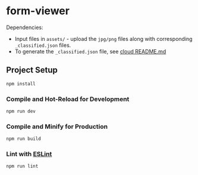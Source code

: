 # form-viewer

Dependencies:
* Input files in `assets/` - upload the `jpg/png` files along with corresponding `_classified.json` files. 
* To generate the `_classified.json` file, see [cloud README.md](../cloud/README.md)

## Project Setup

```sh
npm install
```

### Compile and Hot-Reload for Development

```sh
npm run dev
```

### Compile and Minify for Production

```sh
npm run build
```

### Lint with [ESLint](https://eslint.org/)

```sh
npm run lint
```
